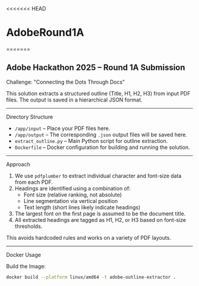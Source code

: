 <<<<<<< HEAD
# AdobeRound1A
=======
## Adobe Hackathon 2025 – Round 1A Submission
Challenge: "Connecting the Dots Through Docs"

This solution extracts a structured outline (Title, H1, H2, H3) from input PDF files. The output is saved in a hierarchical JSON format.

---

Directory Structure

- `/app/input` – Place your PDF files here.
- `/app/output` – The corresponding `.json` output files will be saved here.
- `extract_outline.py` – Main Python script for outline extraction.
- `Dockerfile` – Docker configuration for building and running the solution.

---

Approach

1. We use `pdfplumber` to extract individual character and font-size data from each PDF.
2. Headings are identified using a combination of:
   - Font size (relative ranking, not absolute)
   - Line segmentation via vertical position
   - Text length (short lines likely indicate headings)
3. The largest font on the first page is assumed to be the document title.
4. All extracted headings are tagged as H1, H2, or H3 based on font-size thresholds.

This avoids hardcoded rules and works on a variety of PDF layouts.

---

Docker Usage

Build the Image:

```bash
docker build --platform linux/amd64 -t adobe-outline-extractor .

